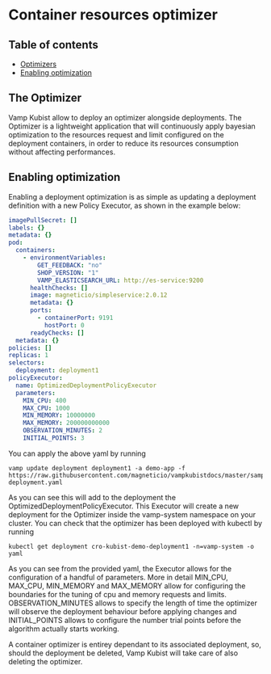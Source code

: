 # Container resources optimizer

## Table of contents

* [Optimizers](#the-optimizer)
* [Enabling optimization](#enabling-optimization)

## The Optimizer

Vamp Kubist allow to deploy an optimizer alongside deployments.
The Optimizer is a lightweight application that will continuously apply bayesian optimization to the resources request and limit configured on the deployment containers,
in order to reduce its resources consumption without affecting performances.

## Enabling optimization

Enabling a deployment optimization is as simple as updating a deployment definition with a new Policy Executor, as shown in the example below:

```yaml
imagePullSecret: []
labels: {}
metadata: {}
pod:
  containers:
    - environmentVariables:
        GET_FEEDBACK: "no"
        SHOP_VERSION: "1"
        VAMP_ELASTICSEARCH_URL: http://es-service:9200
      healthChecks: []
      image: magneticio/simpleservice:2.0.12
      metadata: {}
      ports:
        - containerPort: 9191
          hostPort: 0
      readyChecks: []
  metadata: {}
policies: []
replicas: 1
selectors:
  deployment: deployment1
policyExecutor:
  name: OptimizedDeploymentPolicyExecutor
  parameters:
    MIN_CPU: 400
    MAX_CPU: 1000
    MIN_MEMORY: 10000000
    MAX_MEMORY: 200000000000
    OBSERVATION_MINUTES: 2
    INITIAL_POINTS: 3
```

You can apply the above yaml by running 

```shell script
vamp update deployment deployment1 -a demo-app -f https://raw.githubusercontent.com/magneticio/vampkubistdocs/master/samples/optimized-deployment.yaml
```

As you can see this will add to the deployment the OptimizedDeploymentPolicyExecutor. 
This Executor will create a new deployment for the Optimizer inside the vamp-system namespace on your cluster.
You can check that the optimizer has been deployed with kubectl by running

```shell script
kubectl get deployment cro-kubist-demo-deployment1 -n=vamp-system -o yaml
```

As you can see from the provided yaml, the Executor allows for the configuration of a handful of parameters.
More in detail MIN_CPU, MAX_CPU, MIN_MEMORY and MAX_MEMORY allow for configuring the boundaries for the tuning of cpu and memory requests and limits.
OBSERVATION_MINUTES allows to specify the length of time the optimizer will observe the deployment behaviour before applying changes and INITIAL_POINTS allows to configure the number trial points before the algorithm actually starts working. 

A container optimizer is entirey dependant to its associated deployment, so, should the deployment be deleted, Vamp Kubist will take care of also deleting the optimizer.